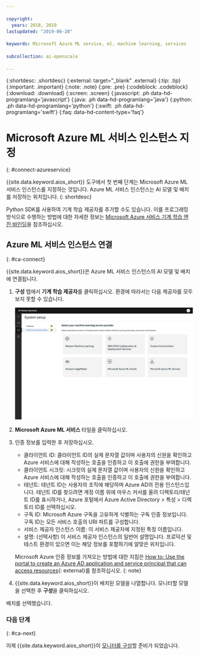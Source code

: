 ```yaml
---

copyright:
  years: 2018, 2019
lastupdated: "2019-06-28"

keywords: Microsoft Azure ML service, ml, machine learning, services

subcollection: ai-openscale

---
```


{:shortdesc: .shortdesc}
{:external: target="_blank" .external}
{:tip: .tip}
{:important: .important}
{:note: .note}
{:pre: .pre}
{:codeblock: .codeblock}
{:download: .download}
{:screen: .screen}
{:javascript: .ph data-hd-programlang='javascript'}
{:java: .ph data-hd-programlang='java'}
{:python: .ph data-hd-programlang='python'}
{:swift: .ph data-hd-programlang='swift'}
{:faq: data-hd-content-type='faq'}

# Microsoft Azure ML 서비스 인스턴스 지정
{: #connect-azureservice}

{{site.data.keyword.aios_short}} 도구에서 첫 번째 단계는 Microsoft Azure ML 서비스 인스턴스를 지정하는 것입니다. Azure ML 서비스 인스턴스는 AI 모델 및 배치를 저장하는 위치입니다.
{: shortdesc}

Python SDK를 사용하여 기계 학습 제공자를 추가할 수도 있습니다. 이를 프로그래밍 방식으로 수행하는 방법에 대한 자세한 정보는 [Microsoft Azure 서비스 기계 학습 엔진 바인딩](/docs/services/ai-openscale?topic=ai-openscale-cml-azsrvconfig#cml-azsrvbind)을 참조하십시오.

## Azure ML 서비스 인스턴스 연결
{: #ca-connect}

{{site.data.keyword.aios_short}}은 Azure ML 서비스 인스턴스의 AI 모델 및 배치에 연결됩니다.

1. **구성** 탭에서 **기계 학습 제공자**를 클릭하십시오. 환경에 따라서는 다음 제공자를 모두 보지 못할 수 있습니다. 

   ![지원되는 기계 학습 엔진에 대한 타일과 함께 기계 학습 서비스 제공자 선택 화면이 표시됨](images/wos-machine-learning-providers-selection.png)

1.  **Microsoft Azure ML 서비스** 타일을 클릭하십시오.
1.  인증 정보를 입력한 후 저장하십시오.

    - 클라이언트 ID: 클라이언트 ID의 실제 문자열 값이며 사용자의 신원을 확인하고 Azure 서비스에 대해 작성하는 호출을 인증하고 이 호출에 권한을 부여합니다.
    - 클라이언트 시크릿: 시크릿의 실제 문자열 값이며 사용자의 신원을 확인하고 Azure 서비스에 대해 작성하는 호출을 인증하고 이 호출에 권한을 부여합니다.
    - 테넌트: 테넌트 ID는 사용자의 조직에 해당하며 Azure AD의 전용 인스턴스입니다. 테넌트 ID를 찾으려면 계정 이름 위에 마우스 커서를 올려 디렉토리/테넌트 ID를 표시하거나, Azure 포털에서 Azure Active Directory > 특성 >  디렉토리 ID를 선택하십시오.
    - 구독 ID: Microsoft Azure 구독을 고유하게 식별하는 구독 인증 정보입니다. 구독 ID는 모든 서비스 호출의 URI 파트를 구성합니다.
    - 서비스 제공자 인스턴스 이름: 이 서비스 제공자에 지정된 특정 이름입니다. 
    - 설명: (선택사항) 이 서비스 제공자 인스턴스의 일반어 설명입니다. 프로덕션 및 테스트 환경이 있으면 이는 해당 정보를 포함하기에 알맞은 위치입니다. 

    Microsoft Azure 인증 정보를 가져오는 방법에 대한 지침은 [How to: Use the portal to create an Azure AD application and service principal that can access resources](https://docs.microsoft.com/en-us/azure/active-directory/develop/howto-create-service-principal-portal){: external}를 참조하십시오.
    {: note}

1.  {{site.data.keyword.aios_short}}이 배치된 모델을 나열합니다. 모니터할 모델을 선택한 후 **구성**을 클릭하십시오.

배치를 선택했습니다.

### 다음 단계
{: #ca-next}

이제 {{site.data.keyword.aios_short}}이 [모니터를 구성](/docs/services/ai-openscale?topic=ai-openscale-mo-config)할 준비가 되었습니다.
